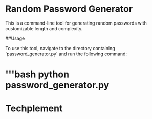 # Random Password Generator

This is a command-line tool for generating random passwords with customizable length and complexity.

##Usage

To use this tool, navigate to the directory containing 'password_generator.py' and run the following command:

'''bash
python password_generator.py
=======
# Techplement

